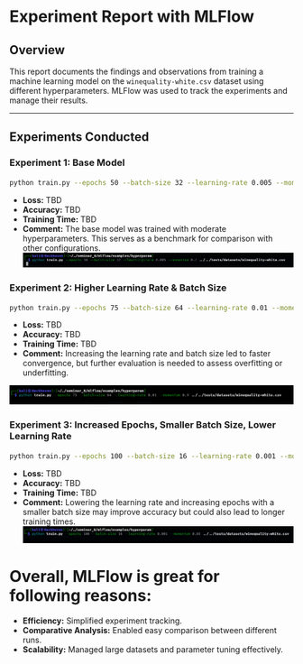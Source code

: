 # Experiment Report with MLFlow

## Overview
This report documents the findings and observations from training a machine learning model on the `winequality-white.csv` dataset using different hyperparameters. MLFlow was used to track the experiments and manage their results.

---

## Experiments Conducted

### Experiment 1: Base Model
```bash
python train.py --epochs 50 --batch-size 32 --learning-rate 0.005 --momentum 0.7 ../../tests/datasets/winequality-white.csv
```

*   **Loss:** TBD
*   **Accuracy:** TBD
*   **Training Time:** TBD
*   **Comment:** The base model was trained with moderate hyperparameters. This serves as a benchmark for comparison with other configurations.
![](command_1.png)

### Experiment 2: Higher Learning Rate & Batch Size
```bash
python train.py --epochs 75 --batch-size 64 --learning-rate 0.01 --momentum 0.9 ../../tests/datasets/winequality-white.csv
```

*   **Loss:** TBD
*   **Accuracy:** TBD
*   **Training Time:** TBD
*   **Comment:** Increasing the learning rate and batch size led to faster convergence, but further evaluation is needed to assess overfitting or underfitting.

![](command_2.png)

### Experiment 3: Increased Epochs, Smaller Batch Size, Lower Learning Rate
```bash
python train.py --epochs 100 --batch-size 16 --learning-rate 0.001 --momentum 0.85 ../../tests/datasets/winequality-white.csv
```
*   **Loss:** TBD
*   **Accuracy:** TBD
*   **Training Time:** TBD
*   **Comment:** Lowering the learning rate and increasing epochs with a smaller batch size may improve accuracy but could also lead to longer training times.
![](command_3.png)


# Overall, MLFlow is great for following reasons:

*   **Efficiency:** Simplified experiment tracking.
*   **Comparative Analysis:** Enabled easy comparison between different runs.
*   **Scalability:** Managed large datasets and parameter tuning effectively.


